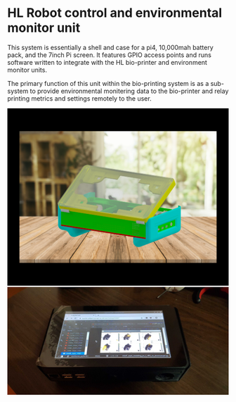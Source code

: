 # HL Robot control and environmental monitor unit
This system is essentially a shell and case for a pi4, 10,000mah battery pack, and the 7inch Pi screen. It features GPIO access points and runs software written to integrate with the HL bio-printer and environment monitor units.

The primary function of this unit within the bio-printing system is as a sub-system to provide environmental monitering data to the bio-printer and relay printing metrics and settings remotely to the user.

![alt text](https://github.com/haniffalab/HL_open_source_hardware/blob/main/HL_pi_robot_control_unit/pi_hinged_controller_proto.png)
![alt text](https://github.com/haniffalab/HL_open_source_hardware/blob/main/HL_pi_robot_control_unit/pi_hinged_controller_proto_built.png)

